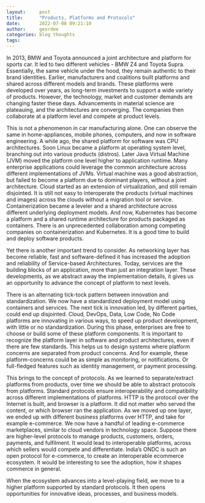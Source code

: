 ```yaml
---
layout:     post
title:      "Products, Platforms and Protocols"
date:       2022-07-08 09:21:10
author:     geordee
categories: blog thoughts
tags:
---
```

In 2013, BMW and Toyota announced a joint architecture and platform for sports car. It led to two different vehicles - BMW Z4 and Toyota Supra. Essentially, the same vehicle under the hood, they remain authentic to their brand identities. Earlier, manufacturers and coalitions built platforms and shared across different models and brands. These platforms were developed over years, as long-term investments to support a wide variety of products. However, the technology, market and customer demands are changing faster these days. Advancements in material science are plateauing, and the architectures are converging. The companies then collaborate at a platform level and compete at product levels.

This is not a phenomenon in car manufacturing alone. One can observe the same in home-appliances, mobile phones, computers, and now in software engineering. A while ago, the shared platform for software was CPU architectures. Soon Linux became a platform at operating system level, branching out into various products (distros). Later Java Virtual Machine (JVM) moved the platform one level higher to application runtime. Many enterprise applications could leverage the common architecture across different implementations of JVMs. Virtual machine was a good abstraction, but failed to become a platform due to dominant players, without a joint architecture. Cloud started as an extension of virtualization, and still remain disjointed. It is still not easy to interoperate the products (virtual machines and images) across the clouds without a migration tool or service. Containerization became a leveler and a shared architecture across different underlying deployment models. And now, Kubernetes has become a platform and a shared runtime architecture for products packaged as containers. There is an unprecedented collaboration among competing companies on containerization and Kubernetes. It is a good time to build and deploy software products.

Yet there is another important trend to consider. As networking layer has become reliable, fast and software-defined it has increased the adoption and reliability of Service-based Architectures. Today, services are the building blocks of an application, more than just an integration layer. These developments, as we abstract away the implementation details, it gives us an opportunity to advance the concept of platform to next levels.

There is an alternating tick-tock pattern between innovation and standardization. We now have a standardized deployment model using containers and services. The next tick is innovation led, by different parties, could end up disjointed. Cloud, DevOps, Data, Low Code, No Code platforms are innovating in various ways, to speed up product development, with little or no standardization. During this phase, enterprises are free to choose or build some of these platform components. It is important to recognize the platform layer in software and product architectures, even if there are few standards. This helps us to design systems where platform concerns are separated from product concerns. And for example, these platform-concerns could be as simple as monitoring, or notifications. Or full-fledged features such as identity management, or payment processing.

This brings to the concept of protocols. As we learned to separate/extract platforms from products, over time we should be able to abstract protocols from platforms. Standard protocols ensure interoperability and compatibility across different implementations of platforms. HTTP is the protocol over the Internet is built, and browser is a platform. It did not matter who served the content, or which browser ran the application. As we moved up one layer, we ended up with different business platforms over HTTP, and take for example e-commerce. We now have a handful of leading e-commerce marketplaces, similar to cloud vendors in technology space. Suppose there are higher-level protocols to manage products, customers, orders, payments, and fulfilment. It would lead to interoperable platforms, across which sellers would compete and differentiate. India’s ONDC is such an open protocol for e-commerce, to create an interoperable ecommerce ecosystem. It would be interesting to see the adoption, how it shapes commerce in general.

When the ecosystem advances into a level-playing field, we move to a higher platform supported by standard protocols. It then opens opportunities for innovative ideas, processes, and business models.

